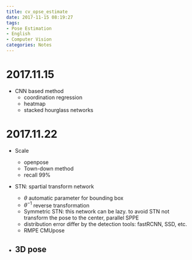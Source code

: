```yaml
---
title: cv_opse_estimate
date: 2017-11-15 08:19:27
tags:
- Pose Estimation
- English
- Computer Vision
categories: Notes
---
```

# 2017.11.15
- CNN based method
  - coordination regression
  - heatmap
  - stacked hourglass networks
# 2017.11.22
- Scale
  - openpose
  - Town-down method
  - recall 99%

- STN: spartial transform network
  - $\theta$ automatic parameter for bounding box
  - $\theta^{-1}$ reverse transformation
  - Symmetric STN: this network can be lazy. to avoid STN not transform the pose to the center, parallel SPPE
  - distribution error differ by the detection tools: fastRCNN, SSD, etc.
  - RMPE CMUpose

- 3D pose
  -

